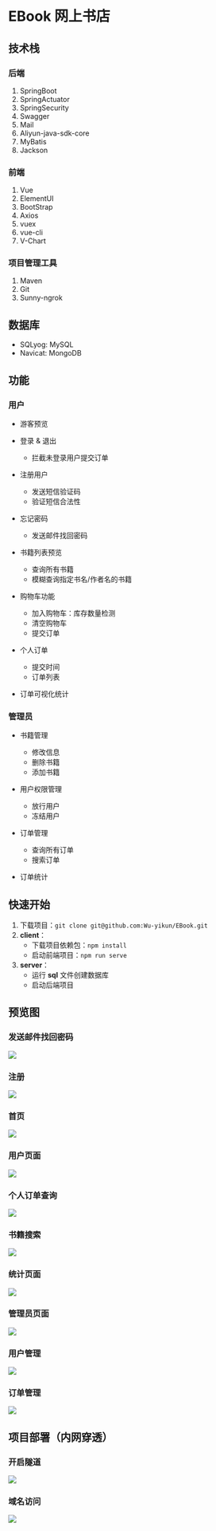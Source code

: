# EBook 网上书店

## 技术栈

### 后端
1. SpringBoot
2. SpringActuator
3. SpringSecurity
4. Swagger
5. Mail
6. Aliyun-java-sdk-core
7. MyBatis
8. Jackson

### 前端
1. Vue
2. ElementUI
3. BootStrap
4. Axios
5. vuex
6. vue-cli
7. V-Chart

### 项目管理工具

1. Maven
2. Git
3. Sunny-ngrok

## 数据库

- SQLyog: MySQL
- Navicat: MongoDB

## 功能

### 用户

- 游客预览
- 登录 & 退出
  - 拦截未登录用户提交订单
- 注册用户
  - 发送短信验证码
  - 验证短信合法性

- 忘记密码
  - 发送邮件找回密码

- 书籍列表预览
  - 查询所有书籍
  - 模糊查询指定书名/作者名的书籍

- 购物车功能
  - 加入购物车：库存数量检测
  - 清空购物车
  - 提交订单

- 个人订单
  - 提交时间
  - 订单列表

- 订单可视化统计

### 管理员

- 书籍管理
  - 修改信息
  - 删除书籍
  - 添加书籍

- 用户权限管理
  - 放行用户
  - 冻结用户

- 订单管理
  - 查询所有订单
  - 搜索订单

- 订单统计

## 快速开始

1. 下载项目：`git clone git@github.com:Wu-yikun/EBook.git`
2. **client**：
   - 下载项目依赖包：`npm install`
   - 启动前端项目：`npm run serve`
3. **server**：
   - 运行 **sql** 文件创建数据库
   - 启动后端项目

## 预览图

### 发送邮件找回密码

![](http://tva1.sinaimg.cn/large/006V2BYXly1gxl9x1w5ylj31hc0u00yf.jpg)

### 注册

![](http://tva1.sinaimg.cn/large/006V2BYXly1gxl9y2om7lj31hc0u0ag5.jpg)

### 首页

![](http://tva1.sinaimg.cn/large/006V2BYXly1gxlaechvoqj31hc0u07wh.jpg)

### 用户页面

![](http://tva1.sinaimg.cn/large/006V2BYXly1gxlafk2ceej31hc0u0dpa.jpg)

### 个人订单查询

![](http://tva1.sinaimg.cn/large/006V2BYXly1gxlagf6507j31hc0u0jzl.jpg)

### 书籍搜索

![](http://tva1.sinaimg.cn/large/006V2BYXly1gxlahim205j31hc0u044i.jpg)

### 统计页面

![](http://tva1.sinaimg.cn/large/006V2BYXly1gxlaia3rfmj31hc0u07ci.jpg)

### 管理员页面

![](http://tva1.sinaimg.cn/large/006V2BYXly1gxlaex29hpj31hc0u0wna.jpg)

### 用户管理

![](http://tva1.sinaimg.cn/large/006V2BYXly1gxlaiqaw4wj31hc0u00xs.jpg)

### 订单管理

![](http://tva1.sinaimg.cn/large/006V2BYXly1gxlaja4tyyj31hc0u0wms.jpg)

## 项目部署（内网穿透）

### 开启隧道

![](http://tva1.sinaimg.cn/large/006V2BYXly1gxlaqbgdgwj30uc0hrte3.jpg)

### 域名访问

![](http://tva1.sinaimg.cn/large/006V2BYXly1gxlapn5116j31hc0u07wh.jpg)
